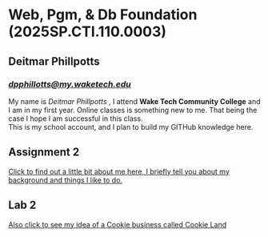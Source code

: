 # Web, Pgm, & Db Foundation (2025SP.CTI.110.0003)
## Deitmar Phillpotts   
### *[dpphillotts@my.waketech.edu](dpphillotts@my.waketech.edu)*

My name is *Deitmar Phillpotts* , I attend **Wake Tech Community College** and I am in my first year.  Online classes is something new to me. That being the case I hope I am successful in this class.  
This is my school account, and I plan to build my GITHub knowledge here.

## Assignment 2
[Click to find out a little bit about me here, I briefly tell you about my background and things I like to do.](AboutMe.md)

## Lab 2
[Also click to see my idea of a Cookie business called Cookie Land](Cookie_Land.md)